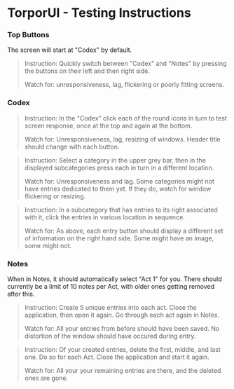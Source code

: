 # TorporUI - Testing Instructions


### Top Buttons
 
 The screen will start at "Codex" by default. 
 
 >Instruction: Quickly switch between "Codex" and "Notes" by pressing the buttons on their left and then right side.
 >
 >Watch for: unresponsiveness, lag, flickering or poorly fitting screens.
 

### Codex
  
  >Instruction: In the "Codex" click each of the round icons in turn to test screen response, once at the top and again at the bottom.
  >
  >Watch for: Unresponsiveness, lag, resizing of windows. Header title should change with each button. 
  
  
  >Instruction: Select a category in the upper grey bar, then in the displayed subcategories press each in turn in a different location. 
  >
  >Watch for: Unresponsiveness and lag. Some categories might not have entries dedicated to them yet. If they do, watch for window flickering or resizing.
  
  
  >Instruction: In a subcategory that has entries to its right associated with it, click the entries in various location in sequence. 
  >
  >Watch for: As above, each entry button should display a different set of information on the right hand side. Some might have an image, some might not. 
  
### Notes

  When in Notes, it should automatically select "Act 1" for you. There should currently be a limit of 10 notes per Act, with older ones getting removed after this.
  
  
  >Instruction: Create 5 unique entries into each act. Close the application, then open it again. Go through each act again in Notes.
  >
  >Watch for: All your entries from before should have been saved. No distortion of the window should have occured during entry.
  
  
  >Instruction: Of your created entries, delete the first, middle, and last one. Do so for each Act. Close the application and start it again.
  >
  >Watch for: All your your remaining entries are there, and the deleted ones are gone. 
  
  
  
